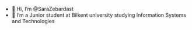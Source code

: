- 👋 Hi, I’m @SaraZebardast
- 🌱 I’m a Junior student at Bilkent university studying Information Systems and Technologies

<!---
SaraZebardast/SaraZebardast is a ✨ special ✨ repository because its `README.md` (this file) appears on your GitHub profile.
You can click the Preview link to take a look at your changes.
--->
